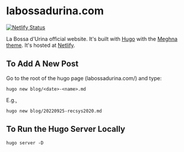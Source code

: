 # labossadurina.com

[![Netlify Status](https://api.netlify.com/api/v1/badges/e6a22004-09b5-446c-b26f-c715d8b81dd1/deploy-status)](https://app.netlify.com/sites/urinieto/deploys)

La Bossa d'Urina official website. It's built with [Hugo](https://gohugo.io/) with the [Meghna theme](https://github.com/themefisher/meghna-hugo).
It's hosted at [Netlify](https://www.netlify.com/).

## To Add A New Post

Go to the root of the hugo page (labossadurina.com/) and type:

    hugo new blog/<date>-<name>.md

E.g.,

    hugo new blog/20220925-recsys2020.md


## To Run the Hugo Server Locally

    hugo server -D

